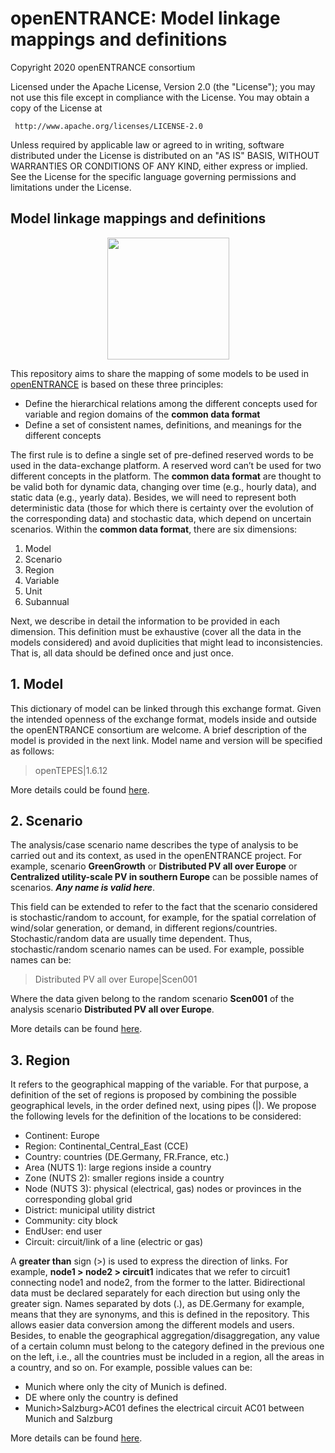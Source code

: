 # openENTRANCE: Model linkage mappings and definitions

Copyright 2020 openENTRANCE consortium

   Licensed under the Apache License, Version 2.0 (the "License");
   you may not use this file except in compliance with the License.
   You may obtain a copy of the License at

     http://www.apache.org/licenses/LICENSE-2.0

   Unless required by applicable law or agreed to in writing, software
   distributed under the License is distributed on an "AS IS" BASIS,
   WITHOUT WARRANTIES OR CONDITIONS OF ANY KIND, either express or implied.
   See the License for the specific language governing permissions and
   limitations under the License.

## Model linkage mappings and definitions

<p align="center">
  <img width="195" height="195" src="https://github.com/openENTRANCE/model-linkage/blob/master/assets/Models.png">
</p>

This repository aims to share the mapping of some models to be used in [openENTRANCE](https://openentrance.eu/) is based on these three principles:

* Define the hierarchical relations among the different concepts used for variable and region domains of the **common data format**
* Define a set of consistent names, definitions, and meanings for the different concepts

The first rule is to define a single set of pre-defined reserved words to be used in the data-exchange platform. A reserved word can’t be used for two different concepts in the platform.
The **common data format** are thought to be valid both for dynamic data, changing over time (e.g., hourly data), and static data (e.g., yearly data). Besides, we will need to represent both deterministic data (those for which there is certainty over the evolution of the corresponding data) and stochastic data, which depend on uncertain scenarios.
Within the **common data format**, there are six dimensions:

1.	Model
2.	Scenario
3.	Region
4.	Variable
5.	Unit
6.	Subannual

Next, we describe in detail the information to be provided in each dimension. This definition must be exhaustive (cover all the data in the models considered) and avoid duplicities that might lead to inconsistencies. That is, all data should be defined once and just once.

## 1. Model
This dictionary of model can be linked through this exchange format. Given the intended openness of the exchange format, models inside and outside the openENTRANCE consortium are welcome. A brief description of the model is provided in the next link. Model name and version will be specified as follows:

> openTEPES|1.6.12

More details could be found [here](Model/ModelDictionary.md).


## 2. Scenario
The analysis/case scenario name describes the type of analysis to be carried out and its context, as used in the openENTRANCE project. For example, scenario **GreenGrowth** or **Distributed PV all over Europe** or **Centralized utility-scale PV in southern Europe** can be possible names of scenarios. ***Any name is valid here***.

This field can be extended to refer to the fact that the scenario considered is stochastic/random to account, for example, for the spatial correlation of wind/solar generation, or demand, in different regions/countries. Stochastic/random data are usually time dependent.
Thus, stochastic/random scenario names can be used. For example, possible names can be:

> Distributed PV all over Europe|Scen001

Where the data given belong to the random scenario **Scen001** of the analysis scenario **Distributed PV all over Europe**.


More details can be found [here](Scenario/ScenarioDictionary.md).


## 3. Region
It refers to the geographical mapping of the variable. For that purpose, a definition of the set of regions is proposed by combining the possible geographical levels, in the order defined next, using pipes (|).
We propose the following levels for the definition of the locations to be considered:

* Continent: Europe
* Region: Continental_Central_East (CCE)
* Country: countries (DE.Germany, FR.France, etc.)
* Area (NUTS 1): large regions inside a country
* Zone (NUTS 2): smaller regions inside a country
* Node (NUTS 3): physical (electrical, gas) nodes or provinces in the corresponding global grid
* District: municipal utility district
* Community: city block
* EndUser: end user
* Circuit: circuit/link of a line (electric or gas)

A **greater than** sign (>) is used to express the direction of links. For example, **node1 > node2 > circuit1** indicates that we refer to circuit1 connecting node1 and node2, from the former to the latter. Bidirectional data must be declared separately for each direction but using only the greater sign.
Names separated by dots (.), as DE.Germany for example, means that they are synonyms, and this is defined in the repository. This allows easier data conversion among the different models and users.
Besides, to enable the geographical aggregation/disaggregation, any value of a certain column must belong to the category defined in the previous one on the left, i.e., all the countries must be included in a region, all the areas in a country, and so on.
For example, possible values can be:

*	Munich where only the city of Munich is defined.
*	DE where only the country is defined
*	Munich>Salzburg>AC01 defines the electrical circuit AC01 between Munich and Salzburg



More details can be found [here](Scenario/ScenarioDictionary.md).
